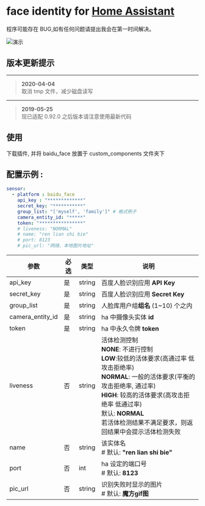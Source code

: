 # face identity for [Home Assistant](https://home-assistant.io)  

程序可能存在 BUG,如有任何问题请提出我会在第一时间解决。
    
![演示](https://raw.githubusercontent.com/Caffreyfans/baidu_identity/master/gif/demo.gif)

## 版本更新提示
---
> **2020-04-04**<br />
> 取消 tmp 文件，减少磁盘读写
---
> **2019-05-25**<br />
> 现已适配 0.92.0 之后版本请注意使用最新代码

## 使用
下载插件, 并将 baidu_face 放置于 custom_components 文件夹下

## 配置示例 :
```YAML
sensor:
  - platform : baidu_face
    api_key : "*************"
    secret_key: "***********"
    group_list: "['myself', 'family']" # 格式例子
    camera_entity_id: "*****"    
    token: "****************"
    # liveness: "NORMAL"
    # name: "ren lian shi bie"
    # port: 8123
    # pic_url: "网络、本地图片地址"
```

| 参数 | 必选 | 类型 | 说明 |
|---|---|---|---|
| api_key | 是 | string | 百度人脸识别应用 **API Key** |
| secret_key | 是 | string | 百度人脸识别应用 **Secret Key** |
| group_list | 是 | string | 人脸库用户组**组名** (1~10) 个之内|
| camera_entity_id | 是 | string | ha 中摄像头实体 **id** |
| token | 是 | string | ha 中永久令牌 **token** |
| liveness | 否 | string | 活体检测控制 <br> **NONE**: 不进行控制 <br> **LOW**:较低的活体要求(高通过率 低攻击拒绝率) <br> **NORMAL**: 一般的活体要求(平衡的攻击拒绝率, 通过率) <br> **HIGH**: 较高的活体要求(高攻击拒绝率 低通过率) <br> 默认: **NORMAL** <br> 若活体检测结果不满足要求，则返回结果中会提示活体检测失败 |
| name | 否 | string | 该实体名 <br> # 默认: **"ren lian shi bie"**|
| port | 否 | int | ha 设定的端口号 <br> # 默认: **8123**|
| pic_url | 否 | string | 识别失败时显示的图片 <br> # 默认: **魔方gif图** |
